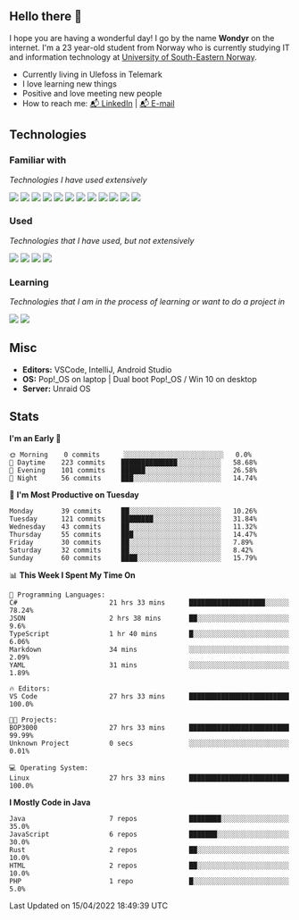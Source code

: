 ## Hello there 👋
I hope you are having a wonderful day! I go by the name **Wondyr** on the internet. I'm a 23 year-old student from Norway who is currently studying IT and information technology at [University of South-Eastern Norway](https://www.usn.no/english/).
* Currently living in Ulefoss in Telemark
* I love learning new things
* Positive and love meeting new people
* How to reach me: <a href="https://www.linkedin.com/in/sivert-heisholt-07a697201/">📬 LinkedIn</a> | <a href="mailto:sivert.b.heisholt@protonmail.com">📬 E-mail</a>



## Technologies

### Familiar with

*Technologies I have used extensively*

<a href="https://en.wikipedia.org/wiki/HTML5"><img src="https://img.shields.io/badge/html5%20-%23E34F26.svg?&style=for-the-badge&logo=html5&logoColor=white"/></a>
<a href="https://en.wikipedia.org/wiki/Cascading_Style_Sheets"><img src="https://img.shields.io/badge/css3%20-%231572B6.svg?&style=for-the-badge&logo=css3&logoColor=white"/></a>
<a href="https://www.java.com/en/"><img src="https://img.shields.io/badge/java-007396.svg?&style=for-the-badge&logo=java&logoColor=white"/></a>
<a href="https://kotlinlang.org/"><img src="https://img.shields.io/badge/kotlin-7F52FF?style=for-the-badge&logo=kotlin&logoColor=white"/></a>
<a href="https://nodejs.org/en/"><img src="https://img.shields.io/badge/node.js-339933?style=for-the-badge&logo=nodedotjs&logoColor=white"/></a>
<a href="https://en.wikipedia.org/wiki/JavaScript"><img src="https://img.shields.io/badge/javascript-F7DF1E?&style=for-the-badge&logo=javascript&logoColor=black"/></a>
<a href="https://www.mongodb.com/"><img src ="https://img.shields.io/badge/MongoDB-47A248?&style=for-the-badge&logo=mongodb&logoColor=white"/></a>
<a href="https://mariadb.org/"><img src="https://img.shields.io/badge/Mariadb-003545?style=for-the-badge&logo=mariadb&logoColor=white"/></a>
<a href="https://git-scm.com/"><img src="https://img.shields.io/badge/git-F05032?&style=for-the-badge&logo=git&logoColor=white"/></a>
<a href="https://en.wikipedia.org/wiki/Linux"><img src="https://img.shields.io/badge/Linux-FCC624?style=for-the-badge&logo=linux&logoColor=black"/></a>
<a href="https://www.unraid.net/"><img src="https://img.shields.io/badge/Unraid-F15A2C?style=for-the-badge&logo=unraid&logoColor=white"/></a>
<a href="https://dotnet.microsoft.com/"><img src="https://img.shields.io/badge/.NET-512BD4?style=for-the-badge&logo=dotnet&logoColor=white"/></a>

### Used

*Technologies that I have used, but not extensively* 

<a href="https://www.php.net/"><img src="https://img.shields.io/badge/php-777BB4?style=for-the-badge&logo=php&logoColor=white"/></a>
<a href="https://www.docker.com/"><img src="https://img.shields.io/badge/docker%20-%230db7ed.svg?&style=for-the-badge&logo=docker&logoColor=white"/></a>
<a href="https://www.nginx.com/"><img src="https://img.shields.io/badge/nginx%20-%23009639.svg?&style=for-the-badge&logo=nginx&logoColor=white"/></a>
<a href="https://pugjs.org/api/getting-started.html"><img src="https://img.shields.io/badge/pug-A864544?style=for-the-badge&logo=pug&logoColor=black"/></a>

### Learning

*Technologies that I am in the process of learning or want to do a project in*

<a href="https://reactjs.org/"><img src="https://img.shields.io/badge/react-61DAFB?style=for-the-badge&logo=react&logoColor=black"/></a>
<a href="https://www.rust-lang.org/"><img src="https://img.shields.io/badge/Rust-000000?style=for-the-badge&logo=rust&logoColor=white"/></a>

## Misc

* **Editors:** VSCode, IntelliJ, Android Studio
* **OS:** Pop!_OS on laptop | Dual boot Pop!_OS / Win 10 on desktop
* **Server:** Unraid OS

## Stats

<!--START_SECTION:waka-->
**I'm an Early 🐤** 

```text
🌞 Morning    0 commits      ░░░░░░░░░░░░░░░░░░░░░░░░░   0.0% 
🌆 Daytime    223 commits    ██████████████░░░░░░░░░░░   58.68% 
🌃 Evening    101 commits    ██████░░░░░░░░░░░░░░░░░░░   26.58% 
🌙 Night      56 commits     ███░░░░░░░░░░░░░░░░░░░░░░   14.74%

```
📅 **I'm Most Productive on Tuesday** 

```text
Monday       39 commits     ██░░░░░░░░░░░░░░░░░░░░░░░   10.26% 
Tuesday      121 commits    ████████░░░░░░░░░░░░░░░░░   31.84% 
Wednesday    43 commits     ██░░░░░░░░░░░░░░░░░░░░░░░   11.32% 
Thursday     55 commits     ███░░░░░░░░░░░░░░░░░░░░░░   14.47% 
Friday       30 commits     ██░░░░░░░░░░░░░░░░░░░░░░░   7.89% 
Saturday     32 commits     ██░░░░░░░░░░░░░░░░░░░░░░░   8.42% 
Sunday       60 commits     ████░░░░░░░░░░░░░░░░░░░░░   15.79%

```


📊 **This Week I Spent My Time On** 

```text
💬 Programming Languages: 
C#                       21 hrs 33 mins      ███████████████████░░░░░░   78.24% 
JSON                     2 hrs 38 mins       ██░░░░░░░░░░░░░░░░░░░░░░░   9.6% 
TypeScript               1 hr 40 mins        █░░░░░░░░░░░░░░░░░░░░░░░░   6.06% 
Markdown                 34 mins             ░░░░░░░░░░░░░░░░░░░░░░░░░   2.09% 
YAML                     31 mins             ░░░░░░░░░░░░░░░░░░░░░░░░░   1.89%

🔥 Editors: 
VS Code                  27 hrs 33 mins      █████████████████████████   100.0%

🐱‍💻 Projects: 
BOP3000                  27 hrs 33 mins      █████████████████████████   99.99% 
Unknown Project          0 secs              ░░░░░░░░░░░░░░░░░░░░░░░░░   0.01%

💻 Operating System: 
Linux                    27 hrs 33 mins      █████████████████████████   100.0%

```

**I Mostly Code in Java** 

```text
Java                     7 repos             ████████░░░░░░░░░░░░░░░░░   35.0% 
JavaScript               6 repos             ███████░░░░░░░░░░░░░░░░░░   30.0% 
Rust                     2 repos             ██░░░░░░░░░░░░░░░░░░░░░░░   10.0% 
HTML                     2 repos             ██░░░░░░░░░░░░░░░░░░░░░░░   10.0% 
PHP                      1 repo              █░░░░░░░░░░░░░░░░░░░░░░░░   5.0%

```



 Last Updated on 15/04/2022 18:49:39 UTC
<!--END_SECTION:waka-->
